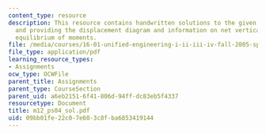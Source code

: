 ```yaml
---
content_type: resource
description: This resource contains handwritten solutions to the given problem set
  and providing the displacement diagram and information on net vertical flow, and
  equilibrium of moments.
file: /media/courses/16-01-unified-engineering-i-ii-iii-iv-fall-2005-spring-2006/09bb01fe22c07e603c8fba6853419144_m12_ps04_sol.pdf
file_type: application/pdf
learning_resource_types:
- Assignments
ocw_type: OCWFile
parent_title: Assignments
parent_type: CourseSection
parent_uid: a6eb2151-6f41-806d-94ff-dc83eb5f4337
resourcetype: Document
title: m12_ps04_sol.pdf
uid: 09bb01fe-22c0-7e60-3c8f-ba6853419144
---
```

